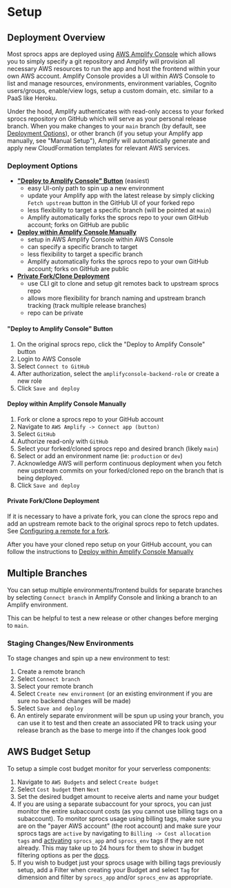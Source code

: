 # Setup

## Deployment Overview

Most sprocs apps are deployed using [AWS Amplify Console](https://docs.aws.amazon.com/amplify/latest/userguide/welcome.html) which allows you to simply specify a git repository and Amplify will provision all necessary AWS resources to run the app and host the frontend within your own AWS account.  Amplify Console provides a UI within AWS Console to list and manage resources, environments, environment variables, Cognito users/groups, enable/view logs, setup a custom domain, etc. similar to a PaaS like Heroku.

Under the hood, Amplify authenticates with read-only access to your forked sprocs repository on GitHub which will serve as your personal release branch. When you
make changes to your `main` branch (by default, see [Deployment Options](#deployment-options)), or other branch (if you setup your Amplify
app manually, see "Manual Setup"), Amplify will automatically generate and apply new
CloudFormation templates for relevant AWS services.

### Deployment Options

* [**"Deploy to Amplify Console" Button**](#deploy-to-amplify-console-button) (easiest)
   * easy UI-only path to spin up a new environment
   * update your Amplify app with the latest release by simply clicking `Fetch upstream` button in the GitHub UI of your forked repo
   * less flexibility to target a specific branch (will be pointed at `main`)
   * Amplify automatically forks the sprocs repo to your own GitHub account;
   forks on GitHub are public
* [**Deploy within Amplify Console Manually**](#deploy-within-amplify-console-manually)
   * setup in AWS Amplify Console within AWS Console
   * can specify a specific branch to target
   * less flexibility to target a specific branch
   * Amplify automatically forks the sprocs repo to your own GitHub account;
   forks on GitHub are public
* [**Private Fork/Clone Deployment**](#private-forkclone-deployment)
   * use CLI git to clone and setup git remotes back to upstream sprocs repo
   * allows more flexibility for branch naming and upstream branch tracking
   (track multiple release branches)
   * repo can be private

#### "Deploy to Amplify Console" Button

1. On the original sprocs repo, click the "Deploy to Amplify Console" button
2. Login to AWS Console
3. Select `Connect to GitHub`
4. After authorization, select the `amplifyconsole-backend-role` or create a new
   role
5. Click `Save and deploy`

#### Deploy within Amplify Console Manually

1. Fork or clone a sprocs repo to your GitHub account
2. Navigate to `AWS Amplify -> Connect app (button)`
3. Select `GitHub`
4. Authorize read-only with `GitHub`
5. Select your forked/cloned sprocs repo and desired branch (likely `main`)
6. Select or add an environment name (ie: `production` or `dev`)
7. Acknowledge AWS will perform continuous deployment when you fetch new
   upstream commits on your forked/cloned repo on the branch that is being
   deployed.
8. Click `Save and deploy`

#### Private Fork/Clone Deployment

If it is necessary to have a private fork, you can clone the sprocs
repo and add an upstream remote back to the original sprocs repo to fetch
updates. See [Configuring a remote for a fork](https://docs.github.com/en/github/collaborating-with-pull-requests/working-with-forks/configuring-a-remote-for-a-fork).

After you have your cloned repo setup on your GitHub account, you can follow the
instructions to [Deploy within Amplify Console Manually](#deploy-within-amplify-console-manually)

## Multiple Branches

You can setup multiple environments/frontend builds for separate branches by
selecting `Connect branch` in Amplify Console and linking a branch to an Amplify
environment.

This can be helpful to test a new release or other changes before
merging to `main`.

### Staging Changes/New Environments

To stage changes and spin up a new environment to test:

1. Create a remote branch
2. Select `Connect branch`
3. Select your remote branch
4. Select `Create new environment` (or an existing environment if you are sure no backend changes will be made)
5. Select `Save and deploy`
6. An entirely separate environment will be spun up using your branch, you can
   use it to test and then create an associated PR to track using your release
   branch as the base to merge into if the changes look good

## AWS Budget Setup

To setup a simple cost budget monitor for your serverless components:

1. Navigate to `AWS Budgets` and select `Create budget`
2. Select `Cost budget` then `Next`
3. Set the desired budget amount to receive alerts and name your budget
4. If you are using a separate subaccount for your sprocs, you can just monitor
   the entire subaccount costs (as you cannot use billing tags on a subaccount).
   To monitor sprocs usage using billing tags, make sure you are on the "payer
   AWS account" (the root account) and make sure your sprocs tags are `active`
   by navigating to `Billing -> Cost allocation tags` and [activating](https://docs.aws.amazon.com/awsaccountbilling/latest/aboutv2/activating-tags.html)
   `sprocs_app` and `sprocs_env` tags if they are not already. This may take up
   to 24 hours for them to show in budget filtering options as per the [docs](https://docs.aws.amazon.com/awsaccountbilling/latest/aboutv2/activating-tags.html).
5. If you wish to budget just your sprocs usage with billing tags previously
   setup, add a Filter when creating your Budget and select `Tag` for dimension
   and filter by `sprocs_app` and/or `sprocs_env` as appropriate.
